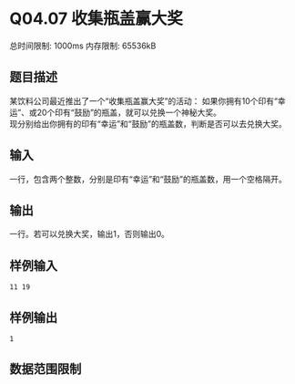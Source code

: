 # Q04.07 收集瓶盖赢大奖

总时间限制: 1000ms 内存限制: 65536kB

## 题目描述   

某饮料公司最近推出了一个“收集瓶盖赢大奖”的活动：
如果你拥有10个印有“幸运”、或20个印有“鼓励”的瓶盖，就可以兑换一个神秘大奖。   
现分别给出你拥有的印有“幸运”和“鼓励”的瓶盖数，判断是否可以去兑换大奖。

## 输入   

一行，包含两个整数，分别是印有“幸运”和“鼓励”的瓶盖数，用一个空格隔开。

## 输出   

一行。若可以兑换大奖，输出1，否则输出0。

## 样例输入

    11 19

## 样例输出

    1

## 数据范围限制


